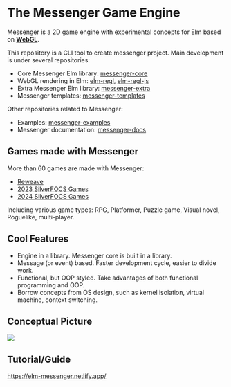 # The Messenger Game Engine

Messenger is a 2D game engine with experimental concepts for Elm based on **[WebGL](https://developer.mozilla.org/en-US/docs/Web/API/WebGL_API)**.

This repository is a CLI tool to create messenger project.
Main development is under several repositories:

- Core Messenger Elm library: [messenger-core](https://github.com/elm-messenger/Messenger-core)
- WebGL rendering in Elm: [elm-regl](https://github.com/elm-messenger/elm-regl), [elm-regl-js](https://github.com/elm-messenger/elm-regl-js)
- Extra Messenger Elm library: [messenger-extra](https://github.com/elm-messenger/Messenger-extra)
- Messenger templates: [messenger-templates](https://github.com/elm-messenger/messenger-templates)

Other repositories related to Messenger:

- Examples: [messenger-examples](https://github.com/elm-messenger/messenger-examples)
- Messenger documentation: [messenger-docs](https://github.com/elm-messenger/messenger-docs)

## Games made with Messenger

More than 60 games are made with Messenger:

- [Reweave](https://github.com/linsyking/Reweave)
- [2023 SilverFOCS Games](https://focs.ji.sjtu.edu.cn/silverfocs/project/2023/p2)
- [2024 SilverFOCS Games](https://focs.ji.sjtu.edu.cn/silverfocs/project/2024/p2)

Including various game types: RPG, Platformer, Puzzle game, Visual novel, Roguelike, multi-player.

## Cool Features

- Engine in a library. Messenger core is built in a library.
- Message (or event) based. Faster development cycle, easier to divide work.
- Functional, but OOP styled. Take advantages of both functional programming and OOP.
- Borrow concepts from OS design, such as kernel isolation, virtual machine, context switching.

## Conceptual Picture

![](docs/concept.png)

## Tutorial/Guide

https://elm-messenger.netlify.app/
